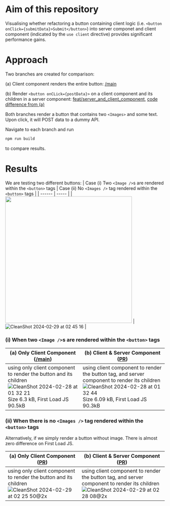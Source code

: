 
# Aim of this repository

Visualising whether refactoring a button containing client logic (i.e. `<button onClick={submitData}>Submit</button>`) into server componet and client component (indicated by the `use client` directive) provides significant performance gains.

# Approach

Two branches are created for comparison: 

(a) Client component renders the entire button: [/main](https://github.com/sheleoni/nextJS-server-components-performance-optimization/tree/main)

(b) Render `<button onCLick={postData}>` on a client component and its children in a server component: [feat/server_and_client_component](https://github.com/sheleoni/nextJS-server-components-performance-optimization/tree/feat/server_and_client_component), [code difference from (a)](https://github.com/sheleoni/nextJS-server-components-performance-optimization/pull/1/files)

Both branches render a button that contains two `<Images>` and some text. Upon click, it will POST data to a dummy API.

<p>Navigate to each branch and run</p>

```bash
npm run build
```
to compare results.

# Results

We are testing two different buttons: 
| Case (i) Two `<Image />`s are rendered within the `<button>` tags | Case (ii) No `<Images />` tag rendered within the `<button>` tags |
| ------ | ----- |
| <img src="https://github.com/sheleoni/nextJS-server-components-performance-optimization/assets/85994674/57150e2d-e4e2-4c97-a7f1-4be0a357cca3" height="400"> | ![CleanShot 2024-02-29 at 02 45 16](https://github.com/sheleoni/nextJS-server-components-performance-optimization/assets/85994674/591f7d21-a360-480c-bfd2-15f57e0e345a) |

### (i) When two `<Image />`s are rendered within the `<button>` tags
| (a) Only Client Component ([/main](https://github.com/sheleoni/nextJS-server-components-performance-optimization/tree/main))| (b) Client & Server Component ([PR](https://github.com/sheleoni/nextJS-server-components-performance-optimization/pull/1)) |
|-----------------------|---------------------------|
|using only client component to render the button and its children  ![CleanShot 2024-02-28 at 01 32 21](https://github.com/sheleoni/nextJS-server-components-performance-optimization/assets/85994674/3b5ef108-4553-4b60-a7cb-54e1c4ece290) Size 6.3 kB, First Load JS 90.5kB | using client component to render the button tag, and server component to render its children ![CleanShot 2024-02-28 at 01 32 44](https://github.com/sheleoni/nextJS-server-components-performance-optimization/assets/85994674/5502274f-9e08-4415-bec0-1c7fc56be114) Size 6.09 kB, First Load JS 90.3kB |

### (ii) When there is no `<Images />` tag rendered within the `<button>` tags

Alternatively, if we simply render a button without image. There is almost zero difference on First Load JS.
 
| (a) Only Client Component ([PR](https://github.com/sheleoni/nextJS-server-components-performance-optimization/pull/2)) | (b) Client & Server Component ([PR](https://github.com/sheleoni/nextJS-server-components-performance-optimization/pull/3)) |
|-----------------------|---------------------------|
|using only client component to render the button and its children ![CleanShot 2024-02-29 at 02 25 50@2x](https://github.com/sheleoni/nextJS-server-components-performance-optimization/assets/85994674/c9c0ef6a-8af8-4f43-93b6-9c8638f333f9) | using client component to render the button tag, and server component to render its children ![CleanShot 2024-02-29 at 02 28 08@2x](https://github.com/sheleoni/nextJS-server-components-performance-optimization/assets/85994674/942b6d2d-b645-4ba4-b8ee-a392f38866d2) |
